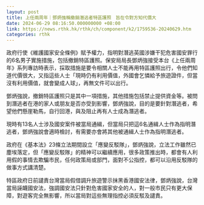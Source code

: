 ```yaml
---
layout: post
title: 上任兩周年｜鄧炳強稱撤銷潛逃者特區護照　旨在令對方知代價大
date: 2024-06-29 08:16:50.000000000 +08:00
link: https://news.rthk.hk/rthk/ch/component/k2/1759536-20240629.htm
categories: rthk
---
```


政府行使《維護國家安全條例》賦予權力，指明對潛逃英國涉嫌干犯危害國安罪行的6名男子實施措施，包括撤銷特區護照。保安局局長鄧炳強接受本台《上任兩周年》系列專訪時表示，採取措施是要令相關人士不能再用特區護照出行，令他們知道代價很大，又指這些人士「現時仍有利用價值，外國會乞憐給予旅遊證件，但當沒有利用價值，就會變成人球」，再無文件可以出行。

鄧炳強說，撤銷特區護照只是其中一項措施，其他措施包括禁止提供資金等。被問到潛逃者在港的家人或朋友是否亦受到影響，鄧炳強說，目的是要針對潛逃者，希望他們懸崖勒馬，自行回港，與及阻止再有人士成為潛逃者。

現時有13名人士涉及國安案件被當局通緝，但當局只把這6名通緝人士作為指明潛逃者，鄧炳強說會適時檢討，有需要亦會將其他被通緝人士作為指明潛逃者。

政府在《基本法》23條立法期間設立「應變反駁隊」，鄧炳強說，立法工作雖然已塵埃落定，但「應變反駁隊」的精神可以繼續應用，很多政策推出時，都會有人利用假的事情去欺騙市民，任何政策局或部門，面對不公指控，都可以沿用反駁隊的做事方式講清楚。

特區政府日前譴責台灣當局假借調升旅遊警示抹黑香港國安法律，鄧炳強說，台灣當局誣衊國安法，強調國安法只針對危害國家安全的人，對一般市民只有更大保障，對遊客完全無影響，所以當局對這些無理指控必須反駁及譴責。
